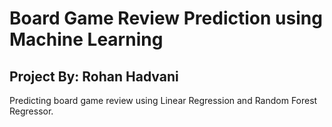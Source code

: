 # Board Game Review Prediction using Machine Learning
## Project By: Rohan Hadvani
Predicting board game review using Linear Regression and Random Forest Regressor.
